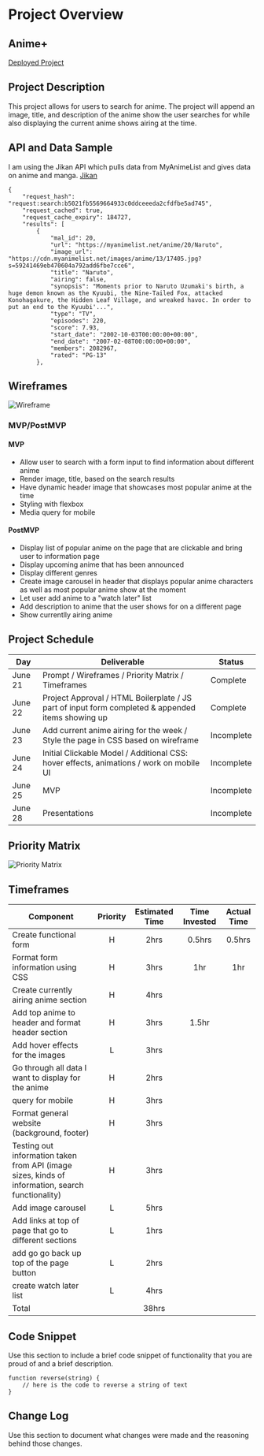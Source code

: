 # Project Overview

## Anime+

[Deployed Project](URL)

## Project Description

This project allows for users to search for anime. The project will append an image, title, and description of the anime show the user searches for while also displaying the current anime shows airing at the time.

## API and Data Sample

I am using the Jikan API which pulls data from MyAnimeList and gives data on anime and manga. [Jikan](https://jikan.docs.apiary.io/#)


```
{
    "request_hash": "request:search:b5021fb5569664933c0ddceeeda2cfdfbe5ad745",
    "request_cached": true,
    "request_cache_expiry": 184727,
    "results": [
        {
            "mal_id": 20,
            "url": "https://myanimelist.net/anime/20/Naruto",
            "image_url": "https://cdn.myanimelist.net/images/anime/13/17405.jpg?s=59241469eb470604a792add6fbe7cce6",
            "title": "Naruto",
            "airing": false,
            "synopsis": "Moments prior to Naruto Uzumaki's birth, a huge demon known as the Kyuubi, the Nine-Tailed Fox, attacked Konohagakure, the Hidden Leaf Village, and wreaked havoc. In order to put an end to the Kyuubi'...",
            "type": "TV",
            "episodes": 220,
            "score": 7.93,
            "start_date": "2002-10-03T00:00:00+00:00",
            "end_date": "2007-02-08T00:00:00+00:00",
            "members": 2082967,
            "rated": "PG-13"
        },
```

## Wireframes

![Wireframe](https://i.imgur.com/JouFioF.png)

### MVP/PostMVP

#### MVP 

- Allow user to search with a form input to find information about different anime 
- Render image, title, based on the search results 
- Have dynamic header image that showcases most popular anime at the time
- Styling with flexbox
- Media query for mobile


#### PostMVP  

- Display list of popular anime on the page that are clickable and bring user to information page
- Display upcoming anime that has been announced
- Display different genres
- Create image carousel in header that displays popular anime characters as well as most popular anime show at the moment
- Let user add anime to a "watch later" list
- Add description to anime that the user shows for on a different page
- Show currentlly airing anime

## Project Schedule

|  Day | Deliverable | Status
|---|---| ---|
|June 21| Prompt / Wireframes / Priority Matrix / Timeframes | Complete
|June 22| Project Approval / HTML Boilerplate / JS part of input form completed & appended items showing up | Complete
|June 23| Add current anime airing for the week / Style the page in CSS based on wireframe | Incomplete
|June 24| Initial Clickable Model / Additional CSS: hover effects,  animations / work on mobile UI  | Incomplete
|June 25| MVP | Incomplete
|June 28| Presentations | Incomplete

## Priority Matrix

![Priority Matrix](https://i.imgur.com/CQXfcIZ.png)

## Timeframes

| Component | Priority | Estimated Time | Time Invested | Actual Time |
| --- | :---: |  :---: | :---: | :---: |
| Create functional form | H |2hrs| 0.5hrs | 0.5hrs |
| Format form information using CSS | H | 3hrs| 1hr | 1hr |
| Create currently airing anime section | H | 4hrs|  |  |
| Add top anime to header and format header section | H | 3hrs| 1.5hr |  |
| Add hover effects for the images | L | 3hrs| |  |
| Go through all data I want to display for the anime | H | 2hrs| |  |
| query for mobile | H | 3hrs|  |  |
| Format general website (background, footer) | H | 3hrs|  |  |
| Testing out information taken from API (image sizes, kinds of information, search functionality) | H | 3hrs|  |  |
| Add image carousel | L | 5hrs|  |  |
| Add links at top of page that go to different sections | L | 1hrs|  |  |
| add go go back up top of the page button | L | 2hrs|  |  |
| create watch later list | L | 4hrs|  |  |
| Total |  | 38hrs|  |  |

## Code Snippet

Use this section to include a brief code snippet of functionality that you are proud of and a brief description.  

```
function reverse(string) {
	// here is the code to reverse a string of text
}
```

## Change Log
 Use this section to document what changes were made and the reasoning behind those changes.  

